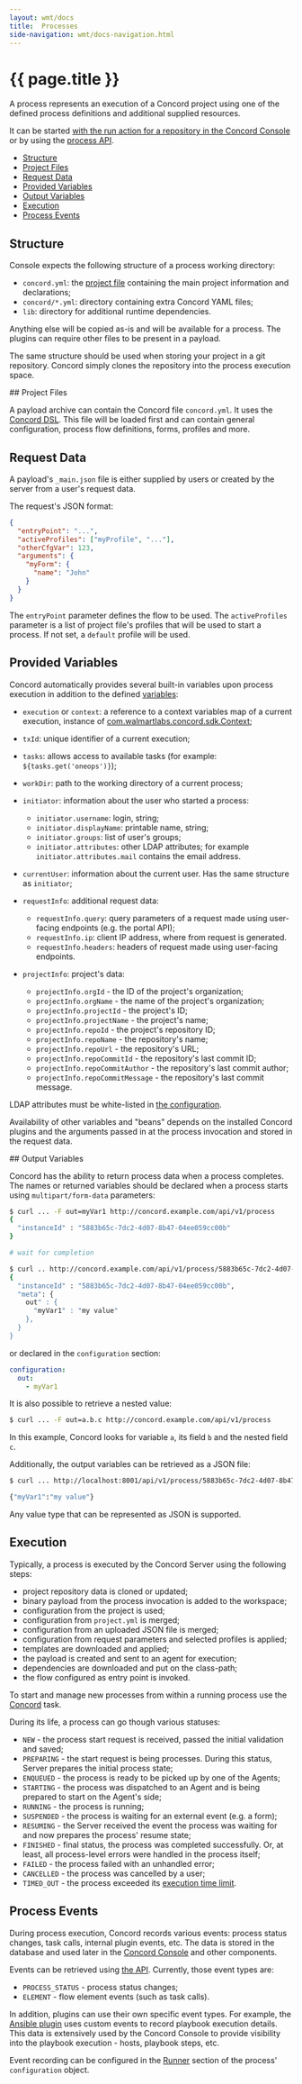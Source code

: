```yaml
---
layout: wmt/docs
title:  Processes
side-navigation: wmt/docs-navigation.html
---
```


# {{ page.title }}

A process represents an execution of a Concord project using one of the
defined process definitions and additional supplied resources.

It can be started [with the run action for a repository in the  Concord
Console](../console/repository.html) or by using the [process
API](../api/process.html#start).

- [Structure](#structure)
- [Project Files](#project-files)
- [Request Data](#request-data)
- [Provided Variables](#variables) 
- [Output Variables](#output-variables)
- [Execution](#execution)
- [Process Events](#process-events)

<a name="structure"/>

## Structure

Console expects the following structure of a process working directory:

- `concord.yml`: the [project file](#project-file) containing the main project
information and declarations;
- `concord/*.yml`: directory containing extra Concord YAML files;
- `lib`: directory for additional runtime dependencies.

Anything else will be copied as-is and will be available for a process. The
plugins can require other files to be present in a payload.

The same structure should be used when storing your project in a git repository.
Concord simply clones the repository into the process execution space.

<a name="project-files"/>
## Project Files

A payload archive can contain the Concord file `concord.yml`. It uses the
[Concord DSL](./concord-dsl.html). This file will be loaded first and can
contain general configuration, process flow definitions, forms, profiles and
more.

<a name="request-data"/>

## Request Data

A payload's `_main.json` file is either supplied by users or created by the
server from a user's request data.

The request's JSON format:

```json
{
  "entryPoint": "...",
  "activeProfiles": ["myProfile", "..."],
  "otherCfgVar": 123,
  "arguments": {
    "myForm": {
      "name": "John"
    }
  }
}
```

The `entryPoint` parameter defines the flow to be used. The 
`activeProfiles` parameter is a list of project file's profiles that will be
used to start a process. If not set, a `default` profile will be used.

<a name="variables"/>

## Provided Variables

Concord automatically provides several built-in variables upon process
execution in addition to the defined [variables](./concord-dsl.html#variables):

- `execution` or `context`: a reference to a context variables map of a current execution,
instance of [com.walmartlabs.concord.sdk.Context](https://github.com/walmartlabs/concord/blob/master/sdk/src/main/java/com/walmartlabs/concord/sdk/Context.java);
- `txId`: unique identifier of a current execution;
- `tasks`: allows access to available tasks (for example:
  `${tasks.get('oneops')}`);
- `workDir`: path to the working directory of a current process;
- `initiator`: information about the user who started a process:
  - `initiator.username`: login, string;
  - `initiator.displayName`: printable name, string;
  - `initiator.groups`: list of user's groups;
  - `initiator.attributes`: other LDAP attributes; for example `initiator.attributes.mail` contains the email address.
- `currentUser`: information about the current user. Has the same structure
  as `initiator`;
- `requestInfo`: additional request data:
  - `requestInfo.query`: query parameters of a request made using user-facing
    endpoints (e.g. the portal API);
  - `requestInfo.ip`: client IP address, where from request is generated.
  - `requestInfo.headers`: headers of request made using user-facing endpoints.

- `projectInfo`: project's data:
  - `projectInfo.orgId` - the ID of the project's organization;
  - `projectInfo.orgName` - the name of the project's organization;
  - `projectInfo.projectId` - the project's ID;
  - `projectInfo.projectName` - the project's name;
  - `projectInfo.repoId` - the project's repository ID;
  - `projectInfo.repoName` - the repository's name;
  - `projectInfo.repoUrl` - the repository's URL;
  - `projectInfo.repoCommitId` - the repository's last commit ID;
  - `projectInfo.repoCommitAuthor` - the repository's last commit author;
  - `projectInfo.repoCommitMessage` - the repository's last commit message.

LDAP attributes must be white-listed in [the configuration](./configuration.html#ldap).

Availability of other variables and "beans" depends on the installed Concord
plugins and the arguments passed in at the process invocation and stored in the
request data.

<a name="output-variables"/>
## Output Variables

Concord has the ability to return process data when a process completes.
The names or returned variables should be declared when a process starts
using `multipart/form-data` parameters:

```bash
$ curl ... -F out=myVar1 http://concord.example.com/api/v1/process
{
  "instanceId" : "5883b65c-7dc2-4d07-8b47-04ee059cc00b"
}

# wait for completion

$ curl .. http://concord.example.com/api/v1/process/5883b65c-7dc2-4d07-8b47-04ee059cc00b
{
  "instanceId" : "5883b65c-7dc2-4d07-8b47-04ee059cc00b",
  "meta": {
    out" : {
      "myVar1" : "my value"
    },
  }  
}
```

or declared in the `configuration` section:

```yaml
configuration:
  out:
    - myVar1
```

It is also possible to retrieve a nested value:

```bash
$ curl ... -F out=a.b.c http://concord.example.com/api/v1/process
```

In this example, Concord looks for variable `a`, its field `b` and
the nested field `c`.

Additionally, the output variables can be retrieved as a JSON file:

```bash
$ curl ... http://localhost:8001/api/v1/process/5883b65c-7dc2-4d07-8b47-04ee059cc00b/attachment/out.json

{"myVar1":"my value"}
```

Any value type that can be represented as JSON is supported.

<a name="execution"/>

## Execution

Typically, a process is executed by the Concord Server using the following steps: 

- project repository data is cloned or updated;
- binary payload from the process invocation is added to the workspace;
- configuration from the project is used;
- configuration from `project.yml` is merged;
- configuration from an uploaded JSON file is merged;
- configuration from request parameters and selected profiles is applied;
- templates are downloaded and applied;
- the payload is created and sent to an agent for execution;
- dependencies are downloaded and put on the class-path;
- the flow configured as entry point is invoked.

To start and manage new processes from within a running process use 
the [Concord](../plugins/concord.html) task.

During its life, a process can go though various statuses:

- `NEW` - the process start request is received, passed the initial validation
and saved;
- `PREPARING` - the start request is being processes. During this status,
Server prepares the initial process state;
- `ENQUEUED` - the process is ready to be picked up by one of the Agents;
- `STARTING` - the process was dispatched to an Agent and is being prepared to
  start on the Agent's side;
- `RUNNING` - the process is running;
- `SUSPENDED` - the process is waiting for an external event (e.g. a form);
- `RESUMING` - the Server received the event the process was waiting for and
  now prepares the process' resume state;
- `FINISHED` - final status, the process was completed successfully. Or, at
  least, all process-level errors were handled in the process itself;
- `FAILED` - the process failed with an unhandled error;
- `CANCELLED` - the process was cancelled by a user;
- `TIMED_OUT` - the process exceeded its
  [execution time limit](./concord-dsl.html#process-timeout).

## Process Events

During process execution, Concord records various events: process status
changes, task calls, internal plugin events, etc. The data is stored in the
database and used later in the [Concord Console](../console/index.html) and
other components.

Events can be retrieved using [the API](../api/process.html#list-events).
Currently, those event types are:

- `PROCESS_STATUS` - process status changes;
- `ELEMENT` - flow element events (such as task calls).

In addition, plugins can use their own specific event types. For example, the
[Ansible plugin](../plugins/ansible.html) uses custom events to record playbook
execution details.  This data is extensively used by the Concord Console to
provide visibility into the playbook execution - hosts, playbook steps, etc.

Event recording can be configured in the [Runner](./concord-dsl.html#runner)
section of the process' `configuration` object.
